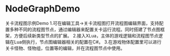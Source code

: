 # NodeGraphDemo
关卡流程图示例Demo
1.可在编辑工具->关卡流程图打开流程图编辑界面，支持配置多种不同的流程图节点，通过编辑器来配置关卡运行流程。同时搭建了节点图框架，方便后续新类型节点的扩展。
2.接入XLua，主体的游戏逻辑和流程图节点逻辑在Lua侧执行，节点图编辑器相关的配置在C#。
3.在游戏物体配置里可以进行关卡怪物、怪物组，位置等的编辑，并在流程图节点中使用。


